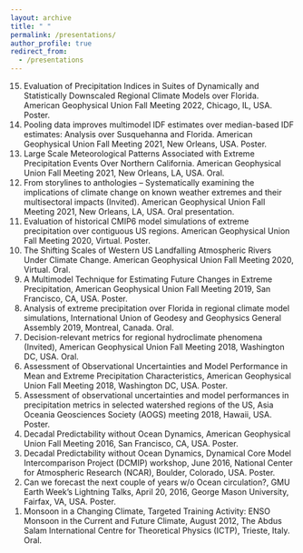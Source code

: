 ```yaml
---
layout: archive
title: " "
permalink: /presentations/
author_profile: true
redirect_from:
  - /presentations
---
```

<ol reversed>
<li> Evaluation of Precipitation Indices in Suites of Dynamically and Statistically Downscaled Regional Climate Models over Florida. American Geophysical Union Fall Meeting 2022, Chicago, IL, USA. Poster. </li> 
<li> Pooling data improves multimodel IDF estimates over median-based IDF estimates: Analysis over Susquehanna and Florida. American Geophysical Union Fall Meeting 2021, New Orleans, USA. Poster. </li>
<li> Large Scale Meteorological Patterns Associated with Extreme Precipitation Events Over Northern California. American Geophysical Union Fall Meeting 2021, New Orleans, LA, USA. Oral. </li> 
<li> From storylines to anthologies – Systematically examining the implications of climate change on known weather extremes and their multisectoral impacts (Invited). American Geophysical Union Fall Meeting 2021, New Orleans, LA, USA. Oral presentation.
<li> Evaluation of historical CMIP6 model simulations of extreme precipitation over contiguous US regions. American Geophysical Union Fall Meeting 2020, Virtual. Poster. </li> 
<li> The Shifting Scales of Western US Landfalling Atmospheric Rivers Under Climate Change. American Geophysical Union Fall Meeting 2020, Virtual. Oral. </li> 
<li> A Multimodel Technique for Estimating Future Changes in Extreme Precipitation, American Geophysical Union Fall Meeting 2019, San Francisco, CA, USA. Poster. </li> 
<li> Analysis of extreme precipitation over Florida in regional climate model simulations, International Union of Geodesy and Geophysics General Assembly 2019, Montreal, Canada. Oral. </li> 
<li> Decision-relevant metrics for regional hydroclimate phenomena (Invited), American Geophysical Union Fall Meeting 2018, Washington DC, USA.  Oral. </li> 
<li> Assessment of Observational Uncertainties and Model Performance in Mean and Extreme Precipitation Characteristics, American Geophysical Union Fall Meeting 2018, Washington DC, USA. Poster. </li> 
<li> Assessment of observational uncertainties and model performances in precipitation metrics in selected watershed regions of the US, Asia Oceania Geosciences Society (AOGS) meeting 2018, Hawaii, USA. Poster. </li> 
<li> Decadal Predictability without Ocean Dynamics, American Geophysical Union Fall Meeting 2016, San Francisco, CA, USA. Poster.
</li> 
<li> Decadal Predictability without Ocean Dynamics, Dynamical Core Model Intercomparison Project (DCMIP) workshop, June 2016, National Center for Atmospheric Research (NCAR), Boulder, Colorado, USA. Poster. </li> 
<li> Can we forecast the next couple of years w/o Ocean circulation?, GMU Earth Week’s Lightning Talks, April 20, 2016, George Mason University, Fairfax, VA, USA. Poster. </li> 
<li> Monsoon in a Changing Climate, Targeted Training Activity: ENSO Monsoon in the Current and Future Climate, August 2012, The Abdus Salam International Centre for Theoretical Physics (ICTP), Trieste, Italy. Oral. </li> 
</ol>



